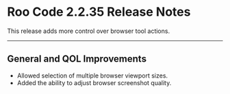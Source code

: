 # Roo Code 2.2.35 Release Notes

This release adds more control over browser tool actions.

---

## General and QOL Improvements

*   Allowed selection of multiple browser viewport sizes.
*   Added the ability to adjust browser screenshot quality.